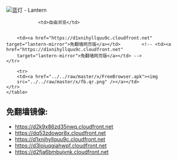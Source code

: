 

<img src="../../raw/master/x/8e0a2b81.c82003be.LanternYellow2.png" alt="蓝灯 - Lantern"/>
<table>
    <tr>
                
                <td>自由浏览</td>
        
        
        <td><a href="https://d1xnihyllquu9c.cloudfront.net" target="lantern-mirror">免翻墙网页版</a></td>        <!-- <td><a href="https://d1xnihyllquu9c.cloudfront.net"
        target="lantern-mirror">免翻墙网页版</a></td> -->
    </tr>
    
        <tr>
        <td><a href="../../raw/master/x/FreeBrowser.apk"><img
        src="../../raw/master/x/fb.qr.png" /></a></td>
    </tr>
    </table>

## 免翻墙镜像:

<ul>
<li><a href="https://d2k9x86zd35nwq.cloudfront.net">https://d2k9x86zd35nwq.cloudfront.net</a></li>
    <li><a href="https://dq53zdowqr8x.cloudfront.net">https://dq53zdowqr8x.cloudfront.net</a></li>
    <li><a href="https://d1xnihyllquu9c.cloudfront.net">https://d1xnihyllquu9c.cloudfront.net</a></li>
    <li><a href="https://d3loiuqgiahwpf.cloudfront.net">https://d3loiuqgiahwpf.cloudfront.net</a></li>
    <li><a href="https://d2fja6bmbujvnk.cloudfront.net">https://d2fja6bmbujvnk.cloudfront.net</a></li>
    </ul>